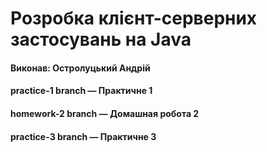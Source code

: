 # Розробка клієнт-серверних застосувань на Java
#### Виконав: Остролуцький Андрій
#### practice-1 branch — Практичне 1
#### homework-2 branch — Домашная робота 2
#### practice-3 branch — Практичне 3
